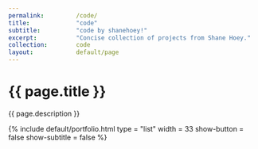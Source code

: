 ```yaml
---
permalink:         /code/
title:             "code"
subtitle:          "code by shanehoey!"
excerpt:           "Concise collection of projects from Shane Hoey."
collection:        code
layout:            default/page
---
```


# {{ page.title }}

{{ page.description }}

{% include default/portfolio.html type = "list" width = 33 show-button = false show-subtitle = false %}

